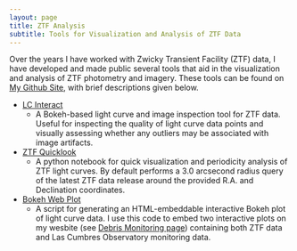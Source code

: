 ```yaml
---
layout: page
title: ZTF Analysis
subtitle: Tools for Visualization and Analysis of ZTF Data
---
```


Over the years I have worked with Zwicky Transient Facility (ZTF) data, I have developed and made public several tools that aid in the visualization and analysis of ZTF photometry and imagery. These tools can be found on [My Github Site](https://github.com/zvanderbosch/ZTF_tools), with brief descriptions given below.

* [LC Interact](https://github.com/zvanderbosch/ZTF_tools/tree/main/LC_Interact)
	-  A Bokeh-based light curve and image inspection tool for ZTF data. Useful for inspecting the quality of light curve data points and visually assessing whether any outliers may be associated with image artifacts.
* [ZTF Quicklook](https://github.com/zvanderbosch/ZTF_tools/tree/main/ZTF_quicklook)
	- A python notebook for quick visualization and periodicity analysis of ZTF light curves. By default performs a 3.0 arcsecond radius query of the latest ZTF data release around the provided R.A. and Declination coordinates.
* [Bokeh Web Plot](https://github.com/zvanderbosch/ZTF_tools/tree/main/bokeh_web_plot)
	- A script for generating an HTML-embeddable interactive Bokeh plot of light curve data. I use this code to embed two interactive plots on my wesbite (see [Debris Monitoring page](https://zvanderbosch.com/debris_monitoring/)) containing both ZTF data and Las Cumbres Observatory monitoring data.



